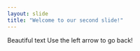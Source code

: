 ```yaml
---
layout: slide
title: "Welcome to our second slide!"
---
```

Beautiful text
Use the left arrow to go back!
